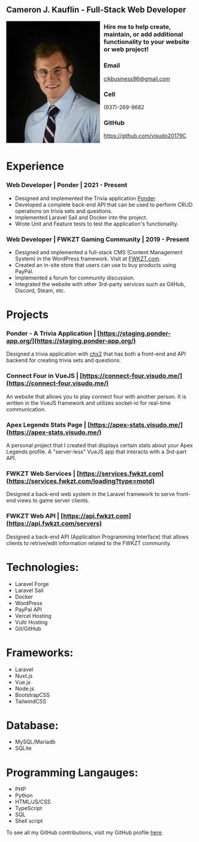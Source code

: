 ## Cameron J. Kauflin - Full-Stack Web Developer

<img src="me.jpg" style="width:250px; height:325px; float: left; margin-right:10px;">

### Hire me to help create, maintain, or add additional functionality to your website or web project!

### Email
cjkbusiness96@gmail.com

### Cell
(937)-269-9682

### GitHub
https://github.com/visudo20179C
<br/><br/>

# Experience
### Web Developer | Ponder | 2021 - Present
- Designed and implemented the Trivia application [Ponder](https://ponder-app.org).
- Developed a complete back-end API that can be used to perform CRUD operations on trivia sets and questions.
- Implemented Laravel Sail and Docker into the project.
- Wrote Unit and Feature tests to test the application's functionality.

### Web Developer | FWKZT Gaming Community | 2019 - Present
- Designed and implemented a full-stack CMS (Content Management System) in the WordPress framework. Visit at [FWKZT.com](https://fwkzt.com/).
- Created an in-site store that users can use to buy products using PayPal.
- Implemented a forum for community discussion.
- Integrated the website with other 3rd-party services such as GitHub, Discord, Steam, etc.

# Projects

### Ponder - A Trivia Application | [https://staging.ponder-app.org/](https://staging.ponder-app.org/)
  Designed a trivia application with [chx2](https://github.com/chx2) that has both a front-end and API backend for creating trivia sets and questions.
  
### Connect Four in VueJS | [https://connect-four.visudo.me/](https://connect-four.visudo.me/)
  An website that allows you to play connect four with another person. It is written in the VueJS framework and utilizes socket-io for real-time communication.
  
### Apex Legends Stats Page | [https://apex-stats.visudo.me/](https://apex-stats.visudo.me/)
  A personal project that I created that displays certain stats about your Apex Legends profile. A "server-less" VueJS app that interacts with a 3rd-part API.
  
### FWKZT Web Services | [https://services.fwkzt.com](https://services.fwkzt.com/loading?type=motd)
  Designed a back-end web system in the Laravel framework to serve front-end views to game server clients.
  
### FWKZT Web API | [https://api.fwkzt.com](https://api.fwkzt.com/servers)
  Designed a back-end API (Application Programming Interface) that allows clients to retrive/edit information related to the FWKZT community.
  
# Technologies:
- Laravel Forge
- Laravel Sail
- Docker
- WordPress
- PayPal API
- Vercel Hosting
- Vultr Hosting
- Git/GitHub

# Frameworks:
- Laravel
- Nuxt.js
- Vue.js
- Node.js
- BootstrapCSS
- TailwindCSS

# Database:
- MySQL/Mariadb
- SQLite

# Programming Langauges:
- PHP
- Python
- HTML/JS/CSS
- TypeScript
- SQL
- Shell script

To see all my GitHub contributions, visit my GitHub profile [here](https://github.com/visudo20179C).
